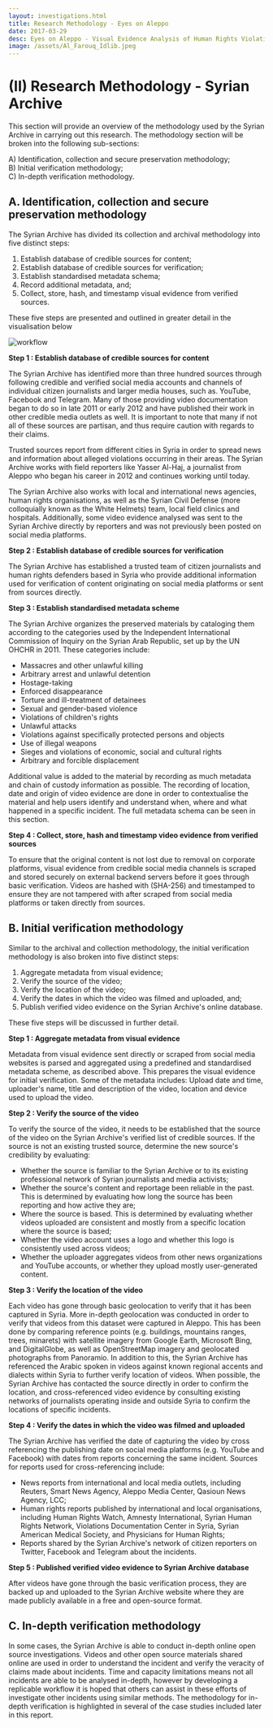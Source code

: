 ```yaml
---
layout: investigations.html
title: Research Methodology - Eyes on Aleppo
date: 2017-03-29
desc: Eyes on Aleppo - Visual Evidence Analysis of Human Rights Violations Committed in Aleppo
image: /assets/Al_Farouq_Idlib.jpeg
---
```

# (II) Research Methodology - Syrian Archive

This section will provide an overview of the methodology used by the Syrian Archive in carrying out this research. The methodology section will be broken into the following sub-sections:

A) Identification, collection and secure preservation methodology;  
B) Initial verification methodology;  
C) In-depth verification methodology.

## A. Identification, collection and secure preservation methodology

The Syrian Archive has divided its collection and archival methodology into five distinct steps:

1. Establish database of credible sources for content;  
2. Establish database of credible sources for verification;  
3. Establish standardised metadata schema;  
4. Record additional metadata, and;  
5. Collect, store, hash, and timestamp visual evidence from verified sources.

These five steps are presented and outlined in greater detail in the visualisation below

![workflow][1]

**Step 1 : Establish database of credible sources for content**  

The Syrian Archive has identified more than three hundred sources through following credible and verified social media accounts and channels of individual citizen journalists and larger media houses, such as. YouTube, Facebook and Telegram. Many of those providing video documentation began to do so in late 2011 or early 2012 and have published their work in other credible media outlets as well. It is important to note that many if not all of these sources are partisan, and thus require caution with regards to their claims.  

Trusted sources report from different cities in Syria in order to spread news and information about alleged violations occurring in their areas. The Syrian Archive works with field reporters like Yasser Al-Haj, a journalist from Aleppo who began his career in 2012 and continues working until today.

The Syrian Archive also works with local and international news agencies, human rights organisations, as well as the Syrian Civil Defense (more colloquially known as the White Helmets) team, local field clinics and hospitals. Additionally, some video evidence analysed was sent to the Syrian Archive directly by reporters and was not previously been posted on social media platforms.

**Step 2 : Establish database of credible sources for verification**

The Syrian Archive has established a trusted team of citizen journalists and human rights defenders based in Syria who provide additional information used for verification of content originating on social media platforms or sent from sources directly.

**Step 3 : Establish standardised metadata scheme**

The Syrian Archive organizes the preserved materials by cataloging them according to the categories used by the Independent International Commission of Inquiry on the Syrian Arab Republic, set up by the UN OHCHR in 2011. These categories include:

* Massacres and other unlawful killing  
* Arbitrary arrest and unlawful detention  
* Hostage-taking  
* Enforced disappearance  
* Torture and ill-treatment of detainees  
* Sexual and gender-based violence  
* Violations of children's rights  
* Unlawful attacks  
* Violations against specifically protected persons and objects  
* Use of illegal weapons  
* Sieges and violations of economic, social and cultural rights  
* Arbitrary and forcible displacement

Additional value is added to the material by recording as much metadata and chain of custody information as possible. The recording of location, date and origin of video evidence are done in order to contextualise the material and help users identify and understand when, where and what happened in a specific incident. The full metadata schema can be seen in this section.

**Step 4 : Collect, store, hash and timestamp video evidence from verified sources**

To ensure that the original content is not lost due to removal on corporate platforms, visual evidence from credible social media channels is scraped and stored securely on external backend servers before it goes through basic verification. Videos are hashed with (SHA-256) and timestamped to ensure they are not tampered with after scraped from social media platforms or taken directly from sources.

## B. Initial verification methodology

Similar to the archival and collection methodology, the initial verification methodology is also broken into five distinct steps:

1. Aggregate metadata from visual evidence;  
2. Verify the source of the video;  
3. Verify the location of the video;  
4. Verify the dates in which the video was filmed and uploaded, and;  
5. Publish verified video evidence on the Syrian Archive's online database.  

These five steps will be discussed in further detail.

**Step 1 : Aggregate metadata from visual evidence**

Metadata from visual evidence sent directly or scraped from social media websites is parsed and aggregated using a predefined and standardised metadata scheme, as described above. This prepares the visual evidence for initial verification. Some of the metadata includes: Upload date and time, uploader's name, title and description of the video, location and device used to upload the video.

**Step 2 : Verify the source of the video**

To verify the source of the video, it needs to be established that the source of the video on the Syrian Archive's verified list of credible sources. If the source is not an existing trusted source, determine the new source's credibility by evaluating:

* Whether the source is familiar to the Syrian Archive or to its existing professional network of Syrian journalists and media activists;  
* Whether the source's content and reportage been reliable in the past. This is determined by evaluating how long the source has been reporting and how active they are;  
* Where the source is based. This is determined by evaluating whether videos uploaded are consistent and mostly from a specific location where the source is based;  
* Whether the video account uses a logo and whether this logo is consistently used across videos;  
* Whether the uploader aggregates videos from other news organizations and YouTube accounts, or whether they upload mostly user-generated content.

**Step 3 : Verify the location of the video**

Each video has gone through basic geolocation to verify that it has been captured in Syria. More in-depth geolocation was conducted in order to verify that videos from this dataset were captured in Aleppo. This has been done by comparing reference points (e.g. buildings, mountains ranges, trees, minarets) with satellite imagery from Google Earth, Microsoft Bing, and DigitalGlobe, as well as OpenStreetMap imagery and geolocated photographs from Panoramio. In addition to this, the Syrian Archive has referenced the Arabic spoken in videos against known regional accents and dialects within Syria to further verify location of videos. When possible, the Syrian Archive has contacted the source directly in order to confirm the location, and cross-referenced video evidence by consulting existing networks of journalists operating inside and outside Syria to confirm the locations of specific incidents.

**Step 4 : Verify the dates in which the video was filmed and uploaded**

The Syrian Archive has verified the date of capturing the video by cross referencing the publishing date on social media platforms (e.g. YouTube and Facebook) with dates from reports concerning the same incident. Sources for reports used for cross-referencing include:

* News reports from international and local media outlets, including Reuters, Smart News Agency, Aleppo Media Center, Qasioun News Agency, LCC;   
* Human rights reports published by international and local organisations, including Human Rights Watch, Amnesty International, Syrian Human Rights Network, Violations Documentation Center in Syria, Syrian American Medical Society, and Physicians for Human Rights;  
* Reports shared by the Syrian Archive's network of citizen reporters on Twitter, Facebook and Telegram about the incidents.  

**Step 5 : Published verified video evidence to Syrian Archive database**

After videos have gone through the basic verification process, they are backed up and uploaded to the Syrian Archive website where they are made publicly available in a free and open-source format.

## C. In-depth verification methodology

In some cases, the Syrian Archive is able to conduct in-depth online open source investigations. Videos and other open source materials shared online are used in order to understand the incident and verify the veracity of claims made about incidents. Time and capacity limitations means not all incidents are able to be analysed in-depth, however by developing a replicable workflow it is hoped that others can assist in these efforts of investigate other incidents using similar methods. The methodology for in-depth verification is highlighted in several of the case studies included later in this report.

[1]: /assets/workflow.png
